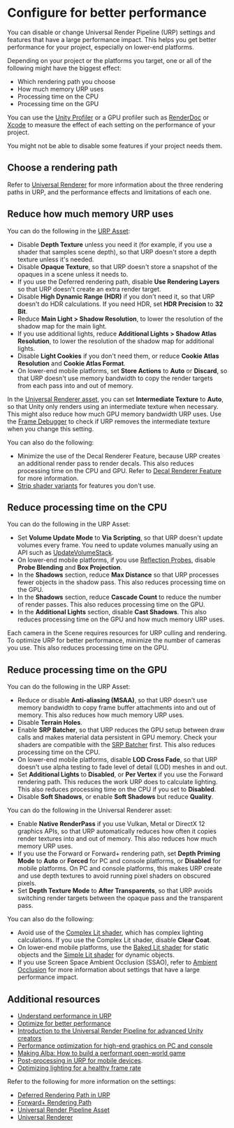 # Configure for better performance

You can disable or change Universal Render Pipeline (URP) settings and features that have a large performance impact. This helps you get better performance for your project, especially on lower-end platforms.

Depending on your project or the platforms you target, one or all of the following might have the biggest effect:

- Which rendering path you choose
- How much memory URP uses
- Processing time on the CPU
- Processing time on the GPU

You can use the [Unity Profiler](https://docs.unity3d.com/Manual/Profiler.html) or a GPU profiler such as [RenderDoc](https://docs.unity3d.com/Manual/RenderDocIntegration.html) or [Xcode](https://docs.unity3d.com/Manual/XcodeFrameDebuggerIntegration.html) to measure the effect of each setting on the performance of your project.

You might not be able to disable some features if your project needs them.

## Choose a rendering path

Refer to [Universal Renderer](https://docs.unity3d.com/Packages/com.unity.render-pipelines.universal@16.0/manual/urp-universal-renderer.html) for more information about the three rendering paths in URP, and the performance effects and limitations of each one.

## Reduce how much memory URP uses

You can do the following in the [URP Asset](universalrp-asset.md):

- Disable **Depth Texture** unless you need it (for example, if you use a shader that samples scene depth), so that URP doesn't store a depth texture unless it's needed.
- Disable **Opaque Texture**, so that URP doesn't store a snapshot of the opaques in a scene unless it needs to.
- If you use the Deferred rendering path, disable **Use Rendering Layers** so that URP doesn't create an extra render target. 
- Disable **High Dynamic Range (HDR)** if you don't need it, so that URP doesn't do HDR calculations. If you need HDR, set **HDR Precision** to **32 Bit**.
- Reduce **Main Light > Shadow Resolution**, to lower the resolution of the shadow map for the main light.
- If you use additional lights, reduce **Additional Lights > Shadow Atlas Resolution**, to lower the resolution of the shadow map for additional lights.
- Disable **Light Cookies** if you don't need them, or reduce **Cookie Atlas Resolution** and **Cookie Atlas Format**.
- On lower-end mobile platforms, set **Store Actions** to **Auto** or **Discard**, so that URP doesn't use memory bandwidth to copy the render targets from each pass into and out of memory.

In the [Universal Renderer asset](urp-universal-renderer.md), you can set **Intermediate Texture** to **Auto**, so that Unity only renders using an intermediate texture when necessary. This might also reduce how much GPU memory bandwidth URP uses. Use the [Frame Debugger](https://docs.unity3d.com/Manual/frame-debugger-window.html) to check if URP removes the intermediate texture when you change this setting.

You can also do the following:

- Minimize the use of the Decal Renderer Feature, because URP creates an additional render pass to render decals. This also reduces processing time on the CPU and GPU. Refer to [Decal Renderer Feature](renderer-feature-decal.md) for more information.
- [Strip shader variants](shader-stripping.md) for features you don't use.

## Reduce processing time on the CPU

You can do the following in the URP Asset:

- Set **Volume Update Mode** to **Via Scripting**, so that URP doesn't update volumes every frame. You need to update volumes manually using an API such as [UpdateVolumeStack](xref:UnityEngine.Rendering.Universal.CameraExtensions.UpdateVolumeStack(UnityEngine.Camera)).
- On lower-end mobile platforms, if you use [Reflection Probes](lighting/reflection-probes.md), disable **Probe Blending** and **Box Projection**.
- In the **Shadows** section, reduce **Max Distance** so that URP processes fewer objects in the shadow pass. This also reduces processing time on the GPU.
- In the **Shadows** section, reduce **Cascade Count** to reduce the number of render passes. This also reduces processing time on the GPU.
- In the **Additional Lights** section, disable **Cast Shadows**. This also reduces processing time on the GPU and how much memory URP uses.

Each camera in the Scene requires resources for URP culling and rendering. To optimize URP for better performance, minimize the number of cameras you use. This also reduces processing time on the GPU.

## Reduce processing time on the GPU

You can do the following in the URP Asset:

- Reduce or disable **Anti-aliasing (MSAA)**, so that URP doesn't use memory bandwidth to copy frame buffer attachments into and out of memory. This also reduces how much memory URP uses.
- Disable **Terrain Holes**.
- Enable **SRP Batcher**, so that URP reduces the GPU setup between draw calls and makes material data persistent in GPU memory. Check your shaders are compatible with the [SRP Batcher](https://docs.unity3d.com/Manual/SRPBatcher.html) first. This also reduces processing time on the CPU.
- On lower-end mobile platforms, disable **LOD Cross Fade**, so that URP doesn't use alpha testing to fade level of detail (LOD) meshes in and out.
- Set **Additional Lights** to **Disabled**, or **Per Vertex** if you use the Forward rendering path. This reduces the work URP does to calculate lighting. This also reduces processing time on the CPU if you set to **Disabled**.
- Disable **Soft Shadows**, or enable **Soft Shadows** but reduce **Quality**.

You can do the following in the Universal Renderer asset:

- Enable **Native RenderPass** if you use Vulkan, Metal or DirectX 12 graphics APIs, so that URP automatically reduces how often it copies render textures into and out of memory. This also reduces how much memory URP uses.
- If you use the Forward or Forward+ rendering path, set **Depth Priming Mode** to **Auto** or **Forced** for PC and console platforms, or **Disabled** for mobile platforms. On PC and console platforms, this makes URP create and use depth textures to avoid running pixel shaders on obscured pixels.
- Set **Depth Texture Mode** to **After Transparents**, so that URP avoids switching render targets between the opaque pass and the transparent pass.

You can also do the following:

- Avoid use of the [Complex Lit shader](shader-complex-lit.md), which has complex lighting calculations. If you use the Complex Lit shader, disable **Clear Coat**.
- On lower-end mobile platforms, use the [Baked Lit shader](baked-lit-shader.md) for static objects and the [Simple Lit shader](simple-lit-shader.md) for dynamic objects.
- If you use Screen Space Ambient Occlusion (SSAO), refer to [Ambient Occlusion](post-processing-ssao.md) for more information about settings that have a large performance impact.


## Additional resources

- [Understand performance in URP](understand-performance.md)
- [Optimize for better performance](optimize-for-better-performance.md)
- [Introduction to the Universal Render Pipeline for advanced Unity creators](https://resources.unity.com/games/introduction-universal-render-pipeline-for-advanced-unity-creators)
- [Performance optimization for high-end graphics on PC and console](https://unity.com/how-to/performance-optimization-high-end-graphics)
- [Making Alba: How to build a performant open-world game](https://www.youtube.com/watch?v=YOtDVv5-0A4)
- [Post-processing in URP for mobile devices](integration-with-post-processing.md).
- [Optimizing lighting for a healthy frame rate](https://unity.com/how-to/advanced/optimize-lighting-mobile-games)

Refer to the following for more information on the settings:

- [Deferred Rendering Path in URP](rendering/deferred-rendering-path.md)
- [Forward+ Rendering Path](rendering/forward-plus-rendering-path.md)
- [Universal Render Pipeline Asset](universalrp-asset.md)
- [Universal Renderer](urp-universal-renderer.md)
